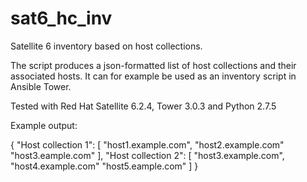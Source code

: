 # sat6_hc_inv
Satellite 6 inventory based on host collections.

The script produces a json-formatted list of host collections and their associated hosts.
It can for example be used as an inventory script in Ansible Tower.

Tested with Red Hat Satellite 6.2.4, Tower 3.0.3 and Python 2.7.5


Example output:

{
    "Host collection 1": [
        "host1.example.com", 
        "host2.example.com"
        "host3.eample.com"
    ], 
    "Host collection 2": [
        "host3.example.com", 
        "host4.example.com"
        "host5.eample.com"
    ]
}


